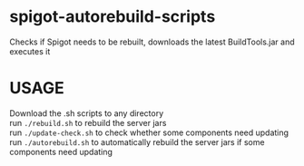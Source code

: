 spigot-autorebuild-scripts
==========================

Checks if Spigot needs to be rebuilt, downloads the latest BuildTools.jar and executes it

USAGE
=====
Download the .sh scripts to any directory <br>
run ```./rebuild.sh``` to rebuild the server jars <br>
run ```./update-check.sh``` to check whether some components need updating <br>
run ```./autorebuild.sh``` to automatically rebuild the server jars if some components need updating


